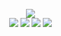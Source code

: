 <p align="center">
  <img src="http://wuh.blocksrey.com:5679/">
  <br>
  <a href="http://wuh.blocksrey.com:5679/0"><img src="https://blocksrey.com/dokka/niku.gif"></a>
  <a href="http://wuh.blocksrey.com:5679/1"><img src="https://blocksrey.com/dokka/niku.gif"></a>
  <a href="http://wuh.blocksrey.com:5679/2"><img src="https://blocksrey.com/dokka/niku.gif"></a>
  <a href="http://wuh.blocksrey.com:5679/3"><img src="https://blocksrey.com/dokka/niku.gif"></a>
</p>
